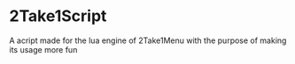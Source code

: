 # 2Take1Script
A acript made for the lua engine of 2Take1Menu with the purpose of making its usage more fun
